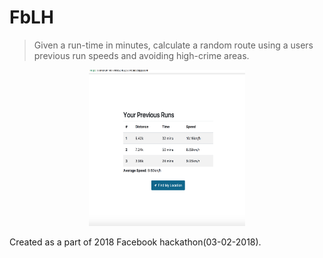 # FbLH
> Given a run-time in minutes, calculate a random route using a users previous run speeds and avoiding high-crime 
areas. 

<div style="text-align: center;"><img src="https://github.com/salmansamie/FbLH/blob/master/docs/img/homepage.png" alt="Homepage" width="250" height="250"></div>



Created as a part of 2018 Facebook hackathon(03-02-2018).
